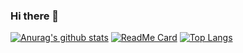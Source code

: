 ### Hi there 👋

<!--
**AnZiXi/anzixi** is a ✨ _special_ ✨ repository because its `README.md` (this file) appears on your GitHub profile.

Here are some ideas to get you started:

- 🔭 I’m currently working on ...
- 🌱 I’m currently learning ...
- 👯 I’m looking to collaborate on ...
- 🤔 I’m looking for help with ...
- 💬 Ask me about ...
- 📫 How to reach me: ...
- 😄 Pronouns: ...
- ⚡ Fun fact: ...
-->
[![Anurag's github stats](https://github-readme-stats.vercel.app/api?username=anzixi&show_icons=true)](https://github.com/anuraghazra/github-readme-stats)
[![ReadMe Card](https://github-readme-stats.vercel.app/api/pin/?username=anzixi&repo=anzixi)](https://github.com/anuraghazra/github-readme-stats)
[![Top Langs](https://github-readme-stats.vercel.app/api/top-langs/?username=anzixi)](https://github.com/anuraghazra/github-readme-stats)
